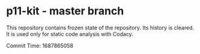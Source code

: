 # p11-kit - master branch

This repository contains frozen state of the repository.
Its history is cleared. It is used only for static code
analysis with Codacy.

Commit Time: 1687865058